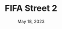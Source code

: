 ---
layout: nds
title: "FIFA Street 2"
categories:
 - approved
 - nds
 - universal
 - safe
tags:
- fifa
- soccer
series:
- fifa
date: May 18, 2023
permalink: /games/fifa-street-2/play/details
publisher: Electronic Arts
gid: fifa-street-2
edition: us
---